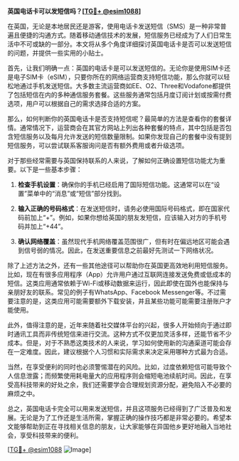 **英国电话卡可以发短信吗？[[TG💪+ @esim1088](https://t.me/s/esim1088)]**

在英国，无论是本地居民还是游客，使用电话卡发送短信（SMS）是一种非常普遍且便捷的沟通方式。随着移动通信技术的发展，短信服务已经成为了人们日常生活中不可或缺的一部分。本文将从多个角度详细探讨英国电话卡是否可以发送短信的问题，并提供一些实用的小贴士。

首先，让我们明确一点：英国的电话卡是可以发送短信的。无论你是使用SIM卡还是电子SIM卡（eSIM），只要你所在的网络运营商支持短信功能，那么你就可以轻松地通过手机发送短信。大多数主流运营商如EE、O2、Three和Vodafone都提供了包括短信在内的多种通信服务套餐。这些服务通常包括月度订阅计划或按需付费选项，用户可以根据自己的需求选择合适的方案。

那么，如何判断你的英国电话卡是否支持短信呢？最简单的方法是查看你的套餐详情。通常情况下，运营商会在其官方网站上列出各种套餐的特点，其中包括是否包含短信服务以及每月允许发送的短信数量限制。如果你发现自己的套餐中没有提到短信服务，可以尝试联系客服询问是否有额外费用或者升级选项。

对于那些经常需要与英国保持联系的人来说，了解如何正确设置短信功能尤为重要。以下是一些基本步骤：

1. **检查手机设置**：确保你的手机已经启用了国际短信功能。这通常可以在“设置”菜单中的“消息”或“短信”部分找到。
   
2. **输入正确的号码格式**：在发送短信时，请务必使用国际号码格式，即在国家代码前加上“+”。例如，如果你想给英国的朋友发短信，应该输入对方的手机号码并加上“+44”。

3. **确认网络覆盖**：虽然现代手机网络覆盖范围很广，但有时在偏远地区可能会遇到信号弱的情况。因此，在发送重要信息之前最好先测试一下网络状况。

除了上述方法之外，还有一些其他途径可以帮助你在英国更高效地利用短信服务。比如，现在有很多应用程序（App）允许用户通过互联网连接发送免费或低成本的短信。这类应用通常依赖于Wi-Fi或移动数据来运行，因此即使在国外也能保持与亲朋好友的联系。常见的例子有WhatsApp、Facebook Messenger等。不过需要注意的是，这类应用可能需要额外下载安装，并且某些功能可能需要注册账户才能使用。

此外，值得注意的是，近年来随着社交媒体平台的兴起，很多人开始倾向于通过即时通讯工具而非传统短信来进行交流。这种方式不仅更加灵活多样，还能节省不少成本。但是，对于不熟悉这类技术的人来说，学习如何使用新的沟通渠道可能会存在一定难度。因此，建议根据个人习惯和实际需求来决定采用哪种方式最为合适。

当然，在享受便利的同时也必须警惕潜在的风险。比如，过度依赖短信可能导致个人信息泄露；而频繁使用耗电量大的应用程序则会缩短电池续航时间。因此，在享受高科技带来的好处之余，我们还需要学会合理规划资源分配，避免陷入不必要的麻烦之中。

总之，英国电话卡完全可以用来发送短信，并且这项服务已经得到了广泛普及和发展。无论是为了工作还是生活所需，掌握正确的操作技巧都是非常必要的。希望本文能够帮助到正在寻找相关信息的朋友，让大家能够在异国他乡更好地融入当地社会，享受科技带来的便利。

[[TG💪+ @esim1088](https://t.me/s/esim1088) ![Image](https://i.postimg.cc/4NQfJmqS/Snipaste-2025-05-13-00-14-12.png)]